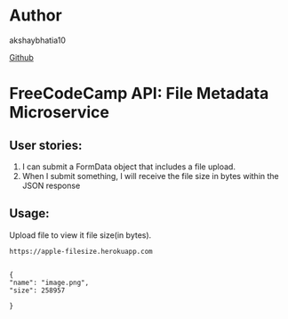 # Author
akshaybhatia10


[Github](https://github.com/akshaybhatia10) 

# FreeCodeCamp API: File Metadata Microservice
## User stories:
1. I can submit a FormData object that includes a file upload.
2. When I submit something, I will receive the file size in bytes within the JSON response


## Usage:

Upload file to view it file size(in bytes).
```text
https://apple-filesize.herokuapp.com


{
"name": "image.png",
"size": 258957

}

